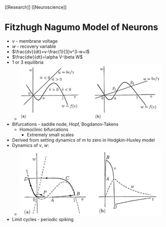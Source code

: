 [[Research]] [[Neuroscience]]

# Fitzhugh Nagumo Model of Neurons
- $v$ - membrane voltage
- $w$ - recovery variable
- $\frac{dv}{dt}=v-\frac{1}{3}v^3-w+I$
- $\frac{dw}{dt}=\alpha V-\beta W$
- 1 or 3 equilibria
	- ![Pasted image 20210627140352.png](Pasted%20image%2020210627140352.png)
- Bifurcations - saddle node, Hopf, Bogdanov-Takens
	- Homoclinic bifurcations
		- Extremely small scales
- Derived from setting dynamics of m to zero in Hodgkin-Huxley model
- Dynamics of $v$, $w$:
	- ![Pasted image 20210627140708.png](Pasted%20image%2020210627140708.png)
- Limit cycles - periodic spiking
